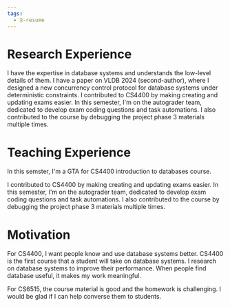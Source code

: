 ```yaml
---
tags:
  - 𝔉-resume
---
```

# Research Experience

I have the expertise in database systems and understands the low-level details of them. I have a paper on VLDB 2024 (second-author), where I designed a new concurrency control protocol for database systems under deterministic constraints. 
I contributed to CS4400 by making creating and updating exams easier. In this semester, I'm on the autograder team, dedicated to develop exam coding questions and task automations. I also contributed to the course by debugging the project phase 3 materials multiple times. 

# Teaching Experience

In this semster, I'm a GTA for CS4400 introduction to databases course. 

I contributed to CS4400 by making creating and updating exams easier. In this semester, I'm on the autograder team, dedicated to develop exam coding questions and task automations. I also contributed to the course by debugging the project phase 3 materials multiple times. 

# Motivation

For CS4400, I want people know and use database systems better. CS4400 is the first course that a student will take on database systems. I research on database systems to improve their performance. When people find database useful, it makes my work meaningful. 

For CS6515, the course material is good and the homework is challenging. I would be glad if I can help converse them to students. 
